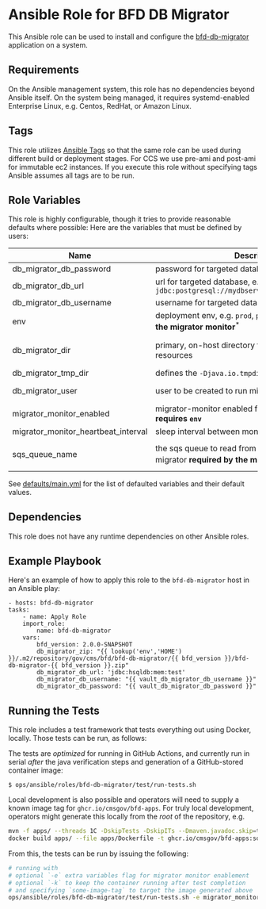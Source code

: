 Ansible Role for BFD DB Migrator
=============================

This Ansible role can be used to install and configure the [bfd-db-migrator](../../../../apps/bfd-db-migrator) application on a system.

Requirements
------------

On the Ansible management system, this role has no dependencies beyond Ansible itself. On the system being managed, it requires systemd-enabled Enterprise Linux, e.g. Centos, RedHat, or Amazon Linux.

Tags
----

This role utilizes [Ansible Tags](https://docs.ansible.com/ansible/latest/user_guide/playbooks_tags.html) so that the same role can be used during different build or deployment stages. For CCS we use pre-ami and post-ami for immutable ec2 instances. If you execute this role without specifying tags Ansible assumes all tags are to be run. 

Role Variables
--------------

This role is highly configurable, though it tries to provide reasonable defaults where possible: Here are the variables that must be defined by users:

| Name                                | Description                                                                                               | Default              | Required        |
|-------------------------------------|-----------------------------------------------------------------------------------------------------------|----------------------|-----------------|
| db_migrator_db_password             | password for targeted database                                                                            | n/a                  | yes             |
| db_migrator_db_url                  | url for targeted database, e.g. `jdbc:postgresql://mydbserver.example.com:5432/mydb`                      | n/a                  | yes             |
| db_migrator_db_username             | username for targeted database                                                                            | n/a                  | yes             |
| env                                 | deployment env, e.g. `prod`, `prod-sbx`, `test` **required by the migrator monitor**<sup>\*</sup>         | test                 | no<sup>\*</sup> |
| db_migrator_dir                     | primary, on-host directory for migrator-related resources                                                 | /opt/bfd-db-migrator | no              |
| db_migrator_tmp_dir                 | defines the `-Djava.io.tmpdir` for the migrator's jvm                                                     | /tmp                 | no              |
| db_migrator_user                    | user to be created to run migrator service                                                                | bb-migrator          | no              |
| migrator_monitor_enabled            | migrator-monitor enabled for sqs message passing, **requires `env`**                                      | false                | no              |
| migrator_monitor_heartbeat_interval | sleep interval between monitor heartbeats                                                                 | 300                  | no              |
| sqs_queue_name                      | the sqs queue to read from when monitoring the migrator **required by the migrator monitor**<sup>\*</sup> | bfd-test-migrator    | no<sup>\*</sup> |

See [defaults/main.yml](./defaults/main.yml) for the list of defaulted variables and their default values.

Dependencies
------------

This role does not have any runtime dependencies on other Ansible roles.

Example Playbook
----------------

Here's an example of how to apply this role to the `bfd-db-migrator` host in an Ansible play:

    - hosts: bfd-db-migrator
    tasks:
        - name: Apply Role
        import_role:
            name: bfd-db-migrator
        vars:
            bfd_version: 2.0.0-SNAPSHOT
            db_migrator_zip: "{{ lookup('env','HOME') }}/.m2/repository/gov/cms/bfd/bfd-db-migrator/{{ bfd_version }}/bfd-db-migrator-{{ bfd_version }}.zip"
            db_migrator_db_url: 'jdbc:hsqldb:mem:test'
            db_migrator_db_username: "{{ vault_db_migrator_db_username }}"
            db_migrator_db_password: "{{ vault_db_migrator_db_password }}"


Running the Tests
-----------------

This role includes a test framework that tests everything out using Docker, locally.
Those tests can be run, as follows:

The tests are _optimized_ for running in GitHub Actions, and currently run in serial _after_ the java verification steps and generation of a GitHub-stored container image:

    $ ops/ansible/roles/bfd-db-migrator/test/run-tests.sh

Local development is also possible and operators will need to supply a known image tag for `ghcr.io/cmsgov/bfd-apps`. For truly local development, operators might generate this locally from the _root_ of the repository, e.g.

``` sh
mvn -f apps/ --threads 1C -DskipTests -DskipITs --Dmaven.javadoc.skip=true clean verify
docker build apps/ --file apps/Dockerfile -t ghcr.io/cmsgov/bfd-apps:some-image-tag
```

From this, the tests can be run by issuing the following:

``` sh
# running with
# optional `-e` extra variables flag for migrator monitor enablement
# optional `-k` to keep the container running after test completion
# and specifying `some-image-tag` to target the image generated above
ops/ansible/roles/bfd-db-migrator/test/run-tests.sh -e migrator_monitor_enabled=True -k some-image-tag
```
